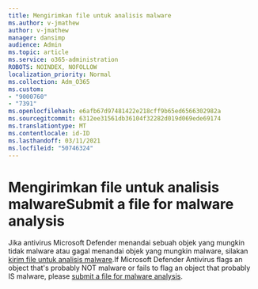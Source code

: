 ```yaml
---
title: Mengirimkan file untuk analisis malware
ms.author: v-jmathew
author: v-jmathew
manager: dansimp
audience: Admin
ms.topic: article
ms.service: o365-administration
ROBOTS: NOINDEX, NOFOLLOW
localization_priority: Normal
ms.collection: Adm_O365
ms.custom:
- "9000760"
- "7391"
ms.openlocfilehash: e6afb67d97481422e218cff9b65ed6566302982a
ms.sourcegitcommit: 6312ee31561db36104f32282d019d069ede69174
ms.translationtype: MT
ms.contentlocale: id-ID
ms.lasthandoff: 03/11/2021
ms.locfileid: "50746324"
---
```

# <a name="submit-a-file-for-malware-analysis"></a><span data-ttu-id="c50a6-102">Mengirimkan file untuk analisis malware</span><span class="sxs-lookup"><span data-stu-id="c50a6-102">Submit a file for malware analysis</span></span>

<span data-ttu-id="c50a6-103">Jika antivirus Microsoft Defender menandai sebuah objek yang mungkin tidak malware atau gagal menandai objek yang mungkin malware, silakan [kirim file untuk analisis malware](https://go.microsoft.com/fwlink/?linkid=2144963).</span><span class="sxs-lookup"><span data-stu-id="c50a6-103">If Microsoft Defender Antivirus flags an object that's probably NOT malware or fails to flag an object that probably IS malware, please [submit a file for malware analysis](https://go.microsoft.com/fwlink/?linkid=2144963).</span></span>
